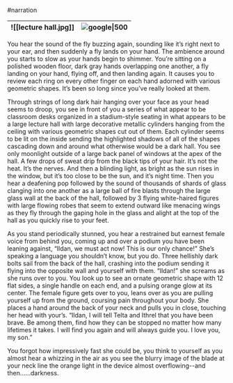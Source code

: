 #narration

|  ![[lecture hall.jpg]]|  ![google\|500](https://static.wikia.nocookie.net/criticalrole/images/2/2e/BlackSalander_Dodecahedron_Beacon.jpg/revision/latest?cb=20180704133848)   |
| --- | --- |

You hear the sound of the fly buzzing again, sounding like it’s right next to your ear, and then suddenly a fly lands on your hand. The ambience around you starts to slow as your hands begin to shimmer. You’re sitting on a polished wooden floor, dark gray hands overlapping one another, a fly landing on your hand, flying off, and then landing again. It causes you to review each ring on every other finger on each hand adorned with various geometric shapes. It’s been so long since you’ve really looked at them.

Through strings of long dark hair hanging over your face as your head seems to droop, you see in front of you a series of what appear to be classroom desks organized in a stadium-style seating in what appears to be a large lecture hall with large decorative metallic cylinders hanging from the ceiling with various geometric shapes cut out of them. Each cylinder seems to be lit on the inside sending the highlighted shadows of all of the shapes cascading down and around what otherwise would be a dark hall. You see only moonlight outside of a large back panel of windows at the apex of the hall. A few drops of sweat drip from the black tips of your hair. It’s not the heat. It’s the nerves. And then a blinding light, as bright as the sun rises in the window, but it’s too close to be the sun, and it’s night time. Then you hear a deafening pop followed by the sound of thousands of shards of glass clanging into one another as a large ball of fire blasts through the large glass wall at the back of the hall, followed by 3 flying white-haired figures with large flowing robes that seem to extend outward like menacing wings as they fly through the gaping hole in the glass and alight at the top of the hall as you quickly rise to your feet.

As you stand periodically stunned, you hear a restrained but earnest female voice from behind you, coming up and over a podium you have been leaning against, “Ildan, we must act now! This is our only chance!” She’s speaking a language you shouldn’t know, but you do. Three hellishly dark bolts sail from the back of the hall, crashing into the podium sending it flying into the opposite wall and yourself with them. “Ildan!” she screams as she runs over to you. You look up to see an ornate geometric shape with 12 flat sides, a single handle on each end, and a pulsing orange glow at its center. The female figure gets over to you, leans over as you are pulling yourself up from the ground, coursing pain throughout your body. She places a hand around the back of your neck and pulls you in close, touching her head with your’s. “Ildan, I will tell Telta and Ithrel that you have been brave. Be among them, find how they can be stopped no matter how many lifetimes it takes. I will find you again and will always guide you. I love you, my son.” 

You forgot how impressively fast she could be, you think to yourself as you almost hear a whizzing in the air as you see the blurry image of the blade at your neck line the orange light in the device almost overflowing--and then…...darkness.